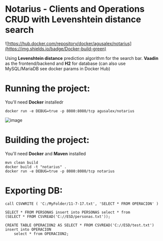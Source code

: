 #
#  Notarius - Clients and Operations CRUD with Levenshtein distance search
![https://hub.docker.com/repository/docker/agusalex/notarius](https://img.shields.io/badge/Docker-build-green)

Using **Levenshtein distance** prediction algorithm for the search bar.
**Vaadin** as the frontend/backend and **H2** for database (can also use MySQL/MariaDB see docker params in Docker Hub)
# Running the project:
You'll need **Docker** installedr

    docker run -e DEBUG=true -p 8080:8080/tcp agusalex/notarius
![image](https://user-images.githubusercontent.com/15642727/46241343-f0a5c180-c38d-11e8-887d-8d76746a81bc.png)

# Building the project:
You'll need **Docker** and **Maven** installed

	
    mvn clean build
    docker build -t "notarius" .
    docker run -e DEBUG=true -p 8080:8080/tcp notarius
   
  


# Exporting DB:

    call CSVWRITE ( 'C:/MyFolder/11-7-17.txt', 'SELECT * FROM OPERACION' ) 
    
    SELECT * FROM PERSONAS insert into PERSONAS select * from 
    (SELECT * FROM CSVREAD('C://ESD/personas.txt'));
    
    CREATE TABLE OPERACION2 AS SELECT * FROM CSVREAD('C://ESD/test.txt')
    insert into OPERACION
        select * from OPERACION2;
